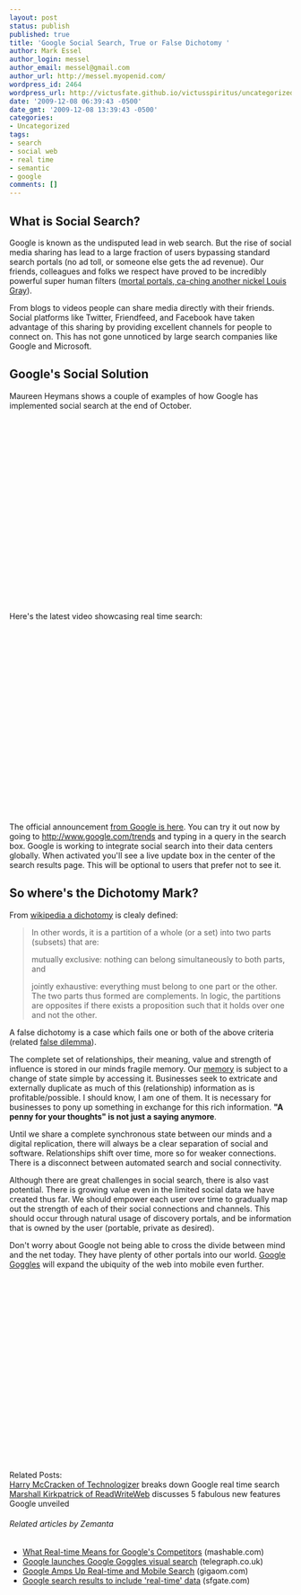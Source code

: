 ```yaml
---
layout: post
status: publish
published: true
title: 'Google Social Search, True or False Dichotomy '
author: Mark Essel
author_login: messel
author_email: messel@gmail.com
author_url: http://messel.myopenid.com/
wordpress_id: 2464
wordpress_url: http://victusfate.github.io/victusspiritus/uncategorized/2009/12/08/google-social-search-true-or-false-dichotomy/
date: '2009-12-08 06:39:43 -0500'
date_gmt: '2009-12-08 13:39:43 -0500'
categories:
- Uncategorized
tags:
- search
- social web
- real time
- semantic
- google
comments: []
---
```

<h2>What is Social Search?</h2>
<p>Google is known as the undisputed lead in web search. But the rise of social media sharing has lead to a large fraction of users bypassing standard search portals (no ad toll, or someone else gets the ad revenue). Our friends, colleagues and folks we respect have proved to be incredibly powerful super human filters (<a href="http://blog.louisgray.com/2009/11/keep-close-eye-on-chris-messina-for.html">mortal portals, ca-ching another nickel Louis Gray</a>).</p>
<p>From blogs to videos people can share media directly with their friends. Social platforms like Twitter, Friendfeed, and Facebook have taken advantage of this sharing by providing excellent channels for people to connect on. This has not gone unnoticed by large search companies like Google and Microsoft.</p>
<h2>Google's Social Solution</h2>
<p>Maureen Heymans shows a couple of examples of how Google has implemented social search at the end of October.<br />
<object classid="clsid:d27cdb6e-ae6d-11cf-96b8-444553540000" width="425" height="344" codebase="http://download.macromedia.com/pub/shockwave/cabs/flash/swflash.cab#version=6,0,40,0"><param name="allowFullScreen" value="true" /><param name="allowScriptAccess" value="always" /><param name="src" value="http://www.youtube.com/v/ZqWJxgp-_mU&amp;color1=0xb1b1b1&amp;color2=0xcfcfcf&amp;feature=player_embedded&amp;fs=1" /><param name="allowfullscreen" value="true" /><embed type="application/x-shockwave-flash" width="425" height="344" src="http://www.youtube.com/v/ZqWJxgp-_mU&amp;color1=0xb1b1b1&amp;color2=0xcfcfcf&amp;feature=player_embedded&amp;fs=1" allowscriptaccess="always" allowfullscreen="true"></embed></object></p>
<p>Here's the latest video showcasing real time search:<br />
<object classid="clsid:d27cdb6e-ae6d-11cf-96b8-444553540000" width="425" height="344" codebase="http://download.macromedia.com/pub/shockwave/cabs/flash/swflash.cab#version=6,0,40,0"><param name="allowFullScreen" value="true" /><param name="allowScriptAccess" value="always" /><param name="src" value="http://www.youtube.com/v/WRkYmx4A9Do&amp;color1=0xb1b1b1&amp;color2=0xcfcfcf&amp;hl=en_US&amp;feature=player_embedded&amp;fs=1" /><param name="allowfullscreen" value="true" /><embed type="application/x-shockwave-flash" width="425" height="344" src="http://www.youtube.com/v/WRkYmx4A9Do&amp;color1=0xb1b1b1&amp;color2=0xcfcfcf&amp;hl=en_US&amp;feature=player_embedded&amp;fs=1" allowscriptaccess="always" allowfullscreen="true"></embed></object></p>
<p>The official announcement <a href="http://googleblog.blogspot.com/2009/12/relevance-meets-real-time-web.html">from Google is here</a>. You can try it out now by going to <a href="http://www.google.com/trends">http://www.google.com/trends</a> and typing in a query in the search box. Google is working to integrate social search into their data centers globally. When activated you'll see a live update box in the center of the search results page. This will be optional to users that prefer not to see it.</p>
<h2>So where's the Dichotomy Mark?</h2>
<p>From <a href="http://en.m.wikipedia.org/wiki/Dichotomy?wasRedirected=true">wikipedia a dichotomy</a> is clealy defined:</p>
<blockquote><p>In other words, it is a partition of a whole (or a set) into two parts (subsets) that are:</p>
<p>mutually exclusive: nothing can belong simultaneously to both parts, and</p>
<p>jointly exhaustive: everything must belong to one part or the other.<br />
The two parts thus formed are complements. In logic, the partitions are opposites if there exists a proposition such that it holds over one and not the other.</p></blockquote>
<p>A false dichotomy is a case which fails one or both of the above criteria (related <a href="http://en.wikipedia.org/wiki/False_dilemma">false dilemma</a>).</p>
<p>The complete set of relationships, their meaning, value and strength of influence is stored in our minds fragile memory. Our <a href="http://en.m.wikipedia.org/wiki/Memory?wasRedirected=true">memory</a> is subject to a change of state simple by accessing it. Businesses seek to extricate and externally duplicate as much of this (relationship) information as is profitable/possible. I should know, I am one of them. It is necessary for businesses to pony up something in exchange for this rich information. <strong>"A penny for your thoughts" is not just a saying anymore</strong>.</p>
<p>Until we share a complete synchronous state between our minds and a digital replication, there will always be a clear separation of social and software. Relationships shift over time, more so for weaker connections. There is a disconnect between automated search and social connectivity.</p>
<p>Although there are great challenges in social search, there is also vast potential. There is growing value even in the limited social data we have created thus far. We should empower each user over time to gradually map out the strength of each of their social connections and channels. This should occur through natural usage of discovery portals, and be information that is owned by the user (portable, private as desired).</p>
<p>Don't worry about Google not being able to cross the divide between mind and the net today. They have plenty of other portals into our world. <a href="http://www.google.com/mobile/goggles/">Google Goggles</a> will expand the ubiquity of the web into mobile even further.<br />
<object classid="clsid:d27cdb6e-ae6d-11cf-96b8-444553540000" width="425" height="344" codebase="http://download.macromedia.com/pub/shockwave/cabs/flash/swflash.cab#version=6,0,40,0"><param name="allowFullScreen" value="true" /><param name="allowScriptAccess" value="always" /><param name="src" value="http://www.youtube.com/v/Hhgfz0zPmH4&amp;rel=0&amp;color1=0xb1b1b1&amp;color2=0xcfcfcf&amp;hl=en_US&amp;feature=player_embedded&amp;fs=1" /><param name="allowfullscreen" value="true" /><embed type="application/x-shockwave-flash" width="425" height="344" src="http://www.youtube.com/v/Hhgfz0zPmH4&amp;rel=0&amp;color1=0xb1b1b1&amp;color2=0xcfcfcf&amp;hl=en_US&amp;feature=player_embedded&amp;fs=1" allowscriptaccess="always" allowfullscreen="true"></embed></object></p>
<p>Related Posts:<br />
<a href="http://technologizer.com/2009/12/07/google-search-goes-real-time/">Harry McCracken of Technologizer</a> breaks down Google  real time search<br />
<a href="http://www.readwriteweb.com/archives/five_fabulous_new_features_google_unveiled_today.php">Marshall Kirkpatrick of ReadWriteWeb</a> discusses 5 fabulous new features Google unveiled</p>
<h6 class="zemanta-related-title" style="font-size: 1em;">Related articles by Zemanta</h6>
<ul class="zemanta-article-ul">
<li class="zemanta-article-ul-li"><a href="http://mashable.com/2009/12/07/what-real-time-means-for-googles-competitors/">What Real-time Means for Google's Competitors</a> (mashable.com)</li>
<li class="zemanta-article-ul-li"><a href="http://r.zemanta.com/?u=http%3A//www.telegraph.co.uk/technology/google/6752725/Google-launches-Google-Goggles-visual-search.html&amp;a=10250816&amp;rid=506ae255-9010-448f-a75b-7db90780b39b&amp;e=1dcc6cb5f467710e662ec9d33c89dc5d">Google launches Google Goggles visual search</a> (telegraph.co.uk)</li>
<li class="zemanta-article-ul-li"><a href="http://gigaom.com/2009/12/07/google-amps-up-real-time-and-mobile-search/">Google Amps Up Real-time and Mobile Search</a> (gigaom.com)</li>
<li class="zemanta-article-ul-li"><a href="http://www.sfgate.com/cgi-bin/article.cgi?f=/n/a/2009/12/07/financial/f115234S07.DTL&amp;feed=rss.technology">Google search results to include 'real-time' data</a> (sfgate.com)</li>
</ul>


